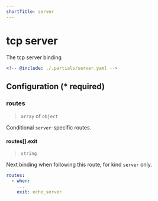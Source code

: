 ```yaml
---
shortTitle: server
---
```


# tcp server

The tcp server binding

```yaml {3}
<!-- @include: ./.partials/server.yaml -->
```

## Configuration (\* required)

<!-- @include: ./.partials/options.md -->

### routes

> `array` of `object`

Conditional `server`-specific routes.

<!-- @include: ./.partials/routes.md -->

#### routes[].exit

> `string`

Next binding when following this route, for kind `server` only.

```yaml
routes:
  - when:
    ...
    exit: echo_server
```

<!-- @include: ../.partials/exit.md -->
<!-- @include: ../.partials/telemetry.md -->
